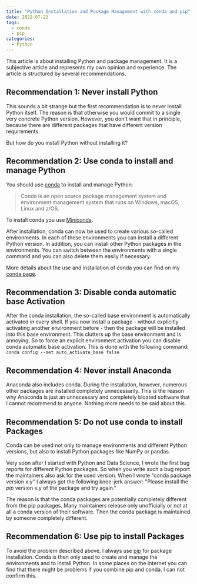 ```yaml
---
title: "Python Installation and Package Management with conda and pip"
date: 2022-07-23
tags:
  - conda
  - pip
categories:
  - Python
---
```


This article is about installing Python and package management.
It is a subjective article and represents my own opinion and experience.
The article is structured by several recommendations.

## Recommendation 1: Never install Python
This sounds a bit strange but the first recommendation is to never install Python itself.
The reason is that otherwise you would commit to a single very concrete Python version.
However, you don't want that in principle, because there are different packages that have
different version requirements.

But how do you install Python without installing it?

## Recommendation 2: Use conda to install and manage Python
You should use [conda](https://docs.conda.io/) to install and manage Python:

> Conda is an open source package management system and environment management system that
> runs on Windows, macOS, Linux and z/OS.

To install conda you use [Miniconda](https://docs.conda.io/en/latest/miniconda.html).

After installation, conda can now be used to create various so-called environments.
In each of these environments you can install a different Python version.
In addition, you can install other Python packages in the environments.
You can switch between the environments with a single command and you can also delete them
easily if necessary.

More details about the use and installation of conda you can find on my
[conda page](/python/conda/).

## Recommendation 3: Disable conda automatic base Activation
After the conda installation, the so-called base environment is automatically activated in every shell.
If you now install a package - without explicitly activating another environment before - then
the package will be installed into this base environment. This clutters up the base environment and
is annoying. So to force an explicit environment activation you can disable conda automatic base activation.
This is done with the following command: `conda config --set auto_activate_base false`

## Recommendation 4: Never install Anaconda
Anaconda also includes conda. During the installation, however, numerous other packages are installed
completely unnecessarily. This is the reason why Anaconda is just an unnecessary and
completely bloated software that I cannot recommend to anyone.
Nothing more needs to be said about this.

## Recommendation 5: Do not use conda to install Packages
Conda can be used not only to manage environments and
different Python versions, but also to install Python packages like NumPy or pandas.

Very soon after I started with Python and Data Science,
I wrote the first bug reports for different Python packages.
So when you write such a bug report the maintainers also ask for the used version.
When I wrote "conda package version x.y" I always got the following knee-jerk answer:
"Please install the *pip* version x.y of the package and try again."

The reason is that the conda packages are potentially completely different from the pip packages.
Many maintainers release only unofficially or not at all a conda version of their software.
Then the conda package is maintained by someone completely different.

## Recommendation 6: Use pip to install Packages
To avoid the problem described above, I always use [pip](https://pip.pypa.io/en/stable/)
for package installation.
Conda is then only used to create and manage the environments and to install Python.
In some places on the internet you can find that there might be problems if you combine pip and conda.
I can not confirm this.
